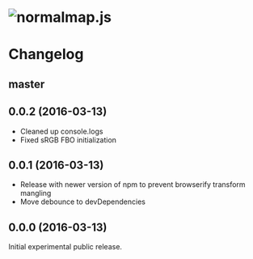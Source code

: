 # ![normalmap.js](gfx/logo-rendered.png)

# Changelog

## master

## 0.0.2 (2016-03-13)

* Cleaned up console.logs
* Fixed sRGB FBO initialization

## 0.0.1 (2016-03-13)

* Release with newer version of npm to prevent browserify transform mangling
* Move debounce to devDependencies


## 0.0.0 (2016-03-13)

Initial experimental public release.
